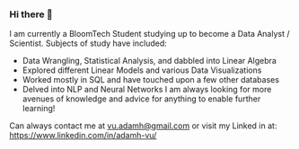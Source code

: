 ### Hi there 👋

I am currently a BloomTech Student studying up to become a Data Analyst / Scientist. 
Subjects of study have included:
  - Data Wrangling, Statistical Analysis, and dabbled into Linear Algebra
  - Explored different Linear Models and various Data Visualizations
  - Worked mostly in SQL and have touched upon a few other databases
  - Delved into NLP and Neural Networks
I am always looking for more avenues of knowledge and advice for anything to enable further learning! 

Can always contact me at vu.adamh@gmail.com or visit my Linked in at: https://www.linkedin.com/in/adamh-vu/


